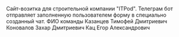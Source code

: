 Сайт-возитка для строительной компании "ITPod". Телеграм бот отправляет заполненную пользователем форму в специально созданный чат.
ФИО команды
Казанцев Тимофей Дмитриевич
Коновалов Захар Дмитриевич
Кац Егор Александрович
